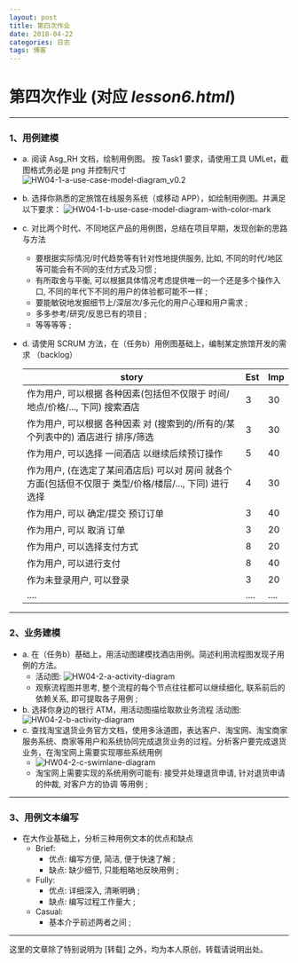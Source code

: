 ```yaml
---
layout: post
title: 第四次作业
date: 2018-04-22
categories: 日志
tags: 博客
---
```



第四次作业 (对应 *lesson6.html*)
============

---

### 1、用例建模

* a. 阅读 Asg_RH 文档，绘制用例图。 按 Task1 要求，请使用工具 UMLet，截图格式务必是 png 并控制尺寸
    ![HW04-1-a-use-case-model-diagram_v0.2](../media/image/HW04-1-a-use-case-model-diagram_v0.2.png)
* b. 选择你熟悉的定旅馆在线服务系统（或移动 APP），如绘制用例图。并满足以下要求：
    ![HW04-1-b-use-case-model-diagram-with-color-mark](../media/image/HW04-1-b-use-case-model-diagram-with-color-mark.png)
* c. 对比两个时代、不同地区产品的用例图，总结在项目早期，发现创新的思路与方法
    - 要根据实际情况/时代趋势等有针对性地提供服务, 比如, 不同的时代/地区等可能会有不同的支付方式及习惯 ;
    - 有所取舍与平衡, 可以根据具体情况考虑提供唯一的一个还是多个操作入口, 不同的年代下不同的用户的体验都可能不一样 ;
    - 要能敏锐地发掘细节上/深层次/多元化的用户心理和用户需求 ;
    - 多多参考/研究/反思已有的项目 ;
    - 等等等等 ;
* d. 请使用 SCRUM 方法，在（任务b）用例图基础上，编制某定旅馆开发的需求 （backlog）

    | story | Est | Imp |
    | ----- | --- | --- |
    | 作为用户, 可以根据 各种因素(包括但不仅限于 时间/地点/价格/..., 下同) 搜索酒店 | 3 | 30 |
    | 作为用户, 可以根据 各种因素 对 (搜索到的/所有的/某个列表中的) 酒店进行 排序/筛选 | 3 | 30 |
    | 作为用户, 可以选择 一间酒店 以继续后续预订操作 | 5 | 40 |
    | 作为用户, (在选定了某间酒店后) 可以对 房间 就各个方面(包括但不仅限于 类型/价格/楼层/..., 下同) 进行 选择 | 4 | 30 |
    | 作为用户, 可以 确定/提交 预订订单 | 3 | 40 |
    | 作为用户, 可以 取消 订单 | 3 | 20 |
    | 作为用户, 可以选择支付方式 | 8 | 20 |
    | 作为用户, 可以进行支付 | 8 | 40 |
    | 作为未登录用户, 可以登录 | 3 | 20 |
    | .... | .... | .... |


---

### 2、业务建模

* a. 在（任务b）基础上，用活动图建模找酒店用例。简述利用流程图发现子用例的方法。
    - 活动图: ![HW04-2-a-activity-diagram](../media/image/HW04-2-a-activity-diagram.png)
    - 观察流程图并思考, 整个流程的每个节点往往都可以继续细化, 联系前后的依赖关系, 即可提取各子用例 ;
* b. 选择你身边的银行 ATM，用活动图描绘取款业务流程
    活动图: ![HW04-2-b-activity-diagram](../media/image/HW04-2-b-activity-diagram.png)
* c. 查找淘宝退货业务官方文档，使用多泳道图，表达客户、淘宝网、淘宝商家服务系统、商家等用户和系统协同完成退货业务的过程。分析客户要完成退货业务，在淘宝网上需要实现哪些系统用例
    - ![HW04-2-c-swimlane-diagram](../media/image/HW04-2-c-swimlane-diagram.png)
    - 淘宝网上需要实现的系统用例可能有: 接受并处理退货申请, 针对退货申请的仲裁, 对客户方的协调 等用例 ;


---

### 3、用例文本编写

* 在大作业基础上，分析三种用例文本的优点和缺点
    - Brief:
        - 优点: 编写方便, 简洁, 便于快速了解 ;
        - 缺点: 缺少细节, 只能粗略地反映用例 ;
    - Fully:
        - 优点: 详细深入, 清晰明确 ;
        - 缺点: 编写过程工作量大 ;
    - Casual:
        - 基本介乎前述两者之间 ;


---

这里的文章除了特别说明为 [转载] 之外，均为本人原创，转载请说明出处。


